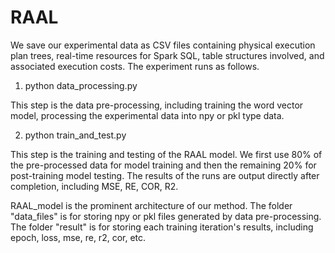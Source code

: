 # RAAL

We save our experimental data as CSV files containing physical execution plan trees, real-time resources for Spark SQL, table structures involved, and associated execution costs. The experiment runs as follows.

1.	python data_processing.py

This step is the data pre-processing, including training the word vector model, processing the experimental data into npy or pkl type data.

2.	python train_and_test.py

This step is the training and testing of the RAAL model. We first use 80% of the pre-processed data for model training and then the remaining 20% for post-training model testing. The results of the runs are output directly after completion, including MSE, RE, COR, R2.

RAAL_model is the prominent architecture of our method. The folder "data_files" is for storing npy or pkl files generated by data pre-processing. The folder "result" is for storing each training iteration's results, including epoch, loss, mse, re, r2, cor, etc.
